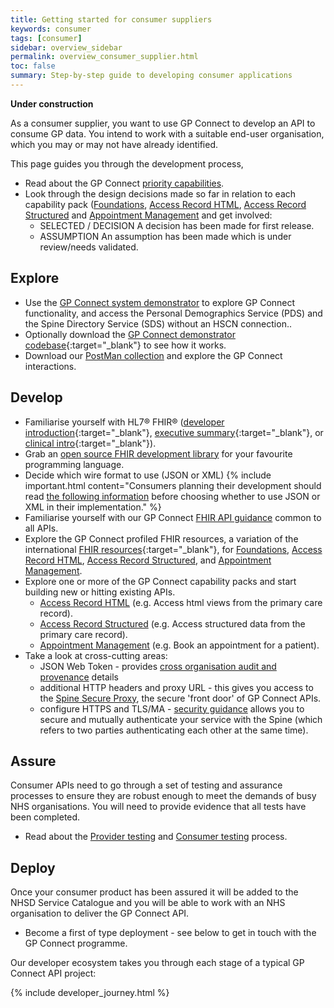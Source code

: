 ```yaml
---
title: Getting started for consumer suppliers
keywords: consumer
tags: [consumer]
sidebar: overview_sidebar
permalink: overview_consumer_supplier.html
toc: false
summary: Step-by-step guide to developing consumer applications
---
```


**Under construction**

As a consumer supplier, you want to use GP Connect to develop an API to consume GP data. You intend to work with a suitable end-user organisation, which you may or may not have already identified.

This page guides you through the development process, 


- Read about the GP Connect [priority capabilities](overview_priority_capabilities.html).
- Look through the design decisions made so far in relation to each capability pack ([Foundations](foundations_design.html), [Access Record HTML](accessrecord.html), [Access Record Structured](accessrecord_structured_design.html) and [Appointment Management](appointments_design.html) and get involved:
	- <span class="label label-success">SELECTED</span> / <span class="label label-info">DECISION</span> A decision has been made for first release.
	- <span class="label label-warning">ASSUMPTION</span> An assumption has been made which is under review/needs validated.

## Explore ## 

- Use the [GP Connect system demonstrator](system_demonstrator.html) to explore GP Connect functionality, and access the Personal Demographics Service (PDS) and the Spine Directory Service (SDS) without an HSCN connection..
- Optionally download the [GP Connect demonstrator codebase](https://github.com/nhs-digital/gpconnect){:target="_blank"} to see how it works. 
- Download our [PostMan collection](system_reference_postman.html) and explore the GP Connect interactions.

## Develop ##

- Familiarise yourself with HL7&reg; FHIR&reg; ([developer introduction](http://www.hl7.org/implement/standards/fhir/overview-dev.html){:target="_blank"}, [executive summary](http://www.hl7.org/implement/standards/fhir/summary.html){:target="_blank"}, or [clinical intro](http://www.hl7.org/implement/standards/fhir/overview-clinical.html){:target="_blank"}).
- Grab an [open source FHIR development library](development_fhir_open_source_guidance.html) for your favourite programming language.
- Decide which wire format to use (JSON or XML)
{% include important.html content="Consumers planning their development should read [the following information](support_faq.html#which-serialisation-format-should-i-choose-as-an-gp-connect-api-consumer---json-or-xml) before choosing whether to use JSON or XML in their implementation." %}
- Familiarise yourself with our GP Connect [FHIR API guidance](development_fhir_api_guidance.html) common to all APIs.
- Explore the GP Connect profiled FHIR resources, a variation of the international [FHIR resources](https://www.hl7.org/fhir/STU3/){:target="_blank"}, for [Foundations](datalibraryfoundation.html), [Access Record HTML](accessrecord.html), [Access Record Structured](accessrecord_structured_development_resources_overview.html), and [Appointment Management](datalibraryappointment.html).
- Explore one or more of the GP Connect capability packs and start building new or hitting existing APIs.
  - [Access Record HTML](accessrecord.html) (e.g. Access html views from the primary care record).
  - [Access Record Structured](accessrecord_structured.html) (e.g. Access structured data from the primary care record).
  - [Appointment Management](appointments.html) (e.g. Book an appointment for a patient).
- Take a look at cross-cutting areas:
  - JSON Web Token - provides [cross organisation audit and provenance](integration_cross_organisation_audit_and_provenance.html) details
  - additional HTTP headers and proxy URL - this gives you access to the [Spine Secure Proxy](integration_spine_secure_proxy.html), the secure 'front door' of GP Connect APIs.
  - configure HTTPS and TLS/MA - [security guidance](development_api_security_guidance.html) allows you to secure and mutually authenticate your service with the Spine (which refers to two parties authenticating each other at the same time). 

## Assure ##

Consumer APIs need to go through a set of testing and assurance processes to ensure they are robust enough to meet the demands of busy NHS organisations. You will need to provide evidence that all tests have been completed.

- Read about the [Provider testing](testing_api_provider_testing.html) and [Consumer testing](testing_api_consumer_testing.html) process.

## Deploy ##

Once your consumer product has been assured it will be added to the NHSD Service Catalogue and you will be able to work with an NHS organisation to deliver the GP Connect API.

- Become a first of type deployment - see below to get in touch with the GP Connect programme.

Our developer ecosystem takes you through each stage of a typical GP Connect API project:
  
{% include developer_journey.html %}
